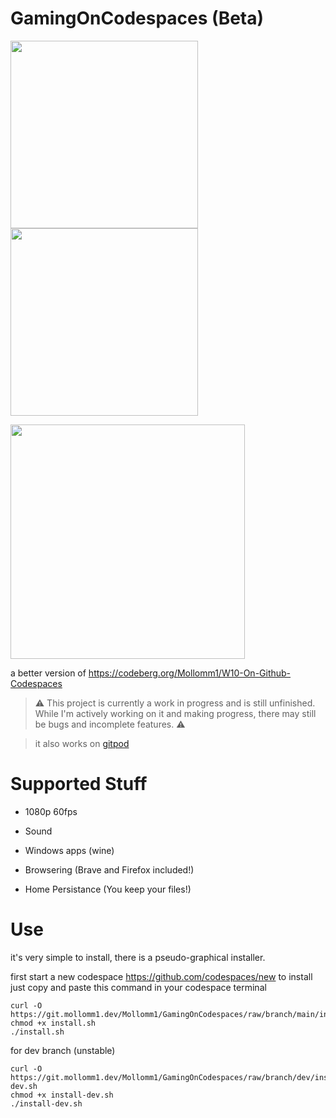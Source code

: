 # GamingOnCodespaces (Beta)

<img src="https://i.imgur.com/bPFofl2.png" style="width:300px;"/><img src="https://i.imgur.com/kxqd2VT.png" style="width:300px;"/>

<img src="https://i.imgur.com/QE7V9bp.png" style="width:375px;"/>

a better version of https://codeberg.org/Mollomm1/W10-On-Github-Codespaces

> ⚠️ This project is currently a work in progress and is still unfinished. While I'm actively working on it and making progress, there may still be bugs and incomplete features. ⚠️

> it also works on [gitpod](https://gitpod.io/workspaces)

# Supported Stuff

* 1080p 60fps

* Sound

* Windows apps (wine)

* Browsering (Brave and Firefox included!)

* Home Persistance (You keep your files!)

# Use

it's very simple to install, there is a pseudo-graphical installer.

first start a new codespace https://github.com/codespaces/new
to install just copy and paste this command in your codespace terminal
```
curl -O https://git.mollomm1.dev/Mollomm1/GamingOnCodespaces/raw/branch/main/install.sh
chmod +x install.sh
./install.sh
```
for dev branch (unstable)
```
curl -O https://git.mollomm1.dev/Mollomm1/GamingOnCodespaces/raw/branch/dev/install-dev.sh
chmod +x install-dev.sh
./install-dev.sh
```